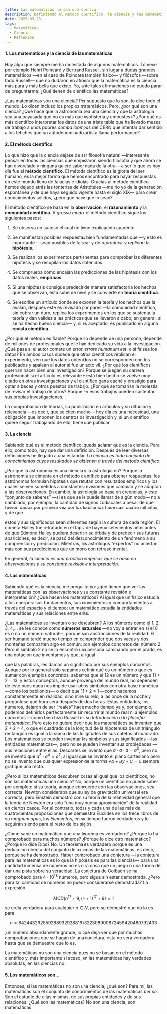 ```yaml
---
title: Las matemáticas no son una ciencia
description: Definiendo el método científico, la ciencia y las matemáticas para desmentir la creencia de que estas son una ciencia.
date: 2023-03-23
tags:
  - Matemáticas
  - Ciencia
  - Reflexión
---
```


#### 1. Los matemáticos y la ciencia de las matemáticas

Hay algo que siempre me ha molestado de algunos matemáticos. Tómese por ejemplo Henri Poincaré y Bertrand Russell, sin lugar a dudas grandes matemáticos —en el caso de Poincaré también físico— y filósofos —sobre todo Russell— que no dudaron en afirmar que la matemática es la ciencia más pura y más bella que existe. Yo, ante tales afirmaciones no puedo parar de preguntarme: ¿Qué tienen de científico las matemáticas?

¿Las matemáticas son una ciencia? Por supuesto que lo son, lo dice todo el mundo. Lo dicen incluso los propios matemáticos. Pero, ¿por qué son una cienca? ¿Qué hace que la astronomía sea una ciencia y que la astrología sea una payasada que no es más que «sofistería y embustes»? ¿Por qué es más científico interpretar los datos de una triste tabla que ha llevado meses de trabajo a unos pobres _oompa loompas_ del CERN que intentar dar sentido a los fetiches que un autodenominado artista llama performance?

#### 2. El método científico

Lo que hizo que la ciencia dejase de ser filosofía natural —interesante pensar en todas las ciencias que empezaron siendo filosofía y que ahora se han divorciado y ninguna quiere saber nada de la otra— a ser lo que es hoy día fue el **método científico**. El método científico es la gloria del ser humano, es la mejor forma que hemos encontrado para hayar respuestas en este mundo lleno de falacias e idiotas. Gracias al método científico hemos dejado atrás las tonterias de Aristóteles —me río yo de la generación espontánea y de que haya seguido vigente hasta el siglo XIX— para crear conocimientos sólidos, ¿pero que hace que lo sean?

El método científico se basa en la **observación**, el **razonamiento** y la **comunidad científica**. A _grosso modo_, el método científico sigue los siguientes pasos:

1. Se observa un suceso el cual no tiene explicación aparente.

2. Se manifiestan posibles respuestas bien fundamentadas que —y esto es importante— sean posibles de falsear y de _reproducir y replicar_: la **hipótesis**.

3. Se realizan los experimentos pertienentes para comprobar las diferentes hipótesis y se recopilan los datos obtenidos.

4. Se comprueba cómo encajan las predicciones de las hipótesis con los datos reales, **empíricos**.

5. Si una hipótesis consigue predecir de manera satisfactoria los hechos que se observan, esta sube de nivel y se convierte en **teoría científica**.

6. Se escribe un artículo donde se exponen la teoría y los hechos que la avalan, después este es revisado por pares —la comunidad científica, sin cobrar un duro, replica los experimentos en los que se sustenta la teoría y dan validez a las prácticas que se llevaron a cabo; en general, si se ha hecho buena ciencia— y, si es aceptado, es publicado en alguna **revista científica**.

¿Por qué el método es fiable? Porque no depende de una persona, depende de millones de profesionales que le han dedicado su vida a la investigación. ¿Qué pasa si el autor comete un error, _errare humanum est_, o si falsea los datos? En ambos casos sucede que otros científicos replican el experimento, ven que los datos obtenidos no se corresponden con los publicados y apalean al autor si fue un acto vil. ¿Por qué los científicos querrían hacer bien una investigación? Porque se juegan su carrera profesional: si el artículo es relevante y está bien hecho se vuelve muy citado en otras investigaciones y el científico gana caché y prestigio para optar a becas y otros puestos de trabajo. ¿Por qué se tomarían la molestia de revisar el trabajo de otros? Porque en esos trabajos pueden sustentar sus propias investigaciones.

La comprobación de teorías, su publicación en artículos y su difución y relevancia —es decir, que se citen mucho— hoy día es una necesidad, una obligación que imponen los centros de investigación y, si un científico quiere seguir trabajando de ello, tiene que publicar.

#### 3. La ciencia

Sabiendo qué es el método científico, queda aclarar qué es la ciencia. Para ello, como todo, hay que dar una definición. Después de leer diversas definiciones he llegado a una estandar: _La ciencia es todo conjunto de conocimientos cuyos resultados se obtienen a través del método científico_.

¿Por qué la astronomía es una ciencia y la astrología no? Porque la astronomía se cimenta en el método científico para obtener respuestas: los astrónomos formulan hipótesis que refutan con resultados empíricos y los cuales se ven sometidos a constantes revisiones que cambian y se adaptan a las observaciones. En cambio, la astrología se basa en creencias, y este “conjunto de saberes” —si es que se le puede llamar de algún modo— no a cambiado, por ejemplo, la cantidad de signos zodiacales a pesar de que fueron dados por primera vez por los babilonios hace casi cuatro mil años, y de que

estos y sus significados sean diferentes según la cultura de cada región. El cometa Halley fue retratado en el tapiz de bayeux setecientos años antes de que Edmond Halley pudiera describir su órbita y de predecir sus futuras apariciones, es decir, se pasó del desconocimiento de un fenómeno a su comprensión y predicción. Mientras, los astrólogos “expertos” no aciertan más con sus predicciones que un mono con retraso mental.

En general, _la ciencia es una práctica empírica, que se basa en observaciones y su constante revisión e interpretación_.

#### 4. Las matemáticas

Sabiendo qué es la ciencia, me pregunto yo: ¿qué tienen que ver las matemáticas con las observaciones y su constante revisión e interpretación? ¿Qué hacen los matemáticos? Al igual que un físico estudia a los cuerpos: sus fundamentos, sus movimientos y comportamientos a través del espacio y el tiempo; un matemático estudia la entidades matemáticas y sus relaciones entre ellas.

¿Las matemáticas se inventan o se descubren? A los números como el 1, 2, 3, 4,... se les conoce como **números naturales** —no voy a entrar en si el 0 es o no un número natural—, porque son abstracciones de la realidad. El ser humano tardó mucho tiempo en comprender que dos vacas y dos montañas comparten algo en común: son ejemplos concretos del número 2. Pero el símbolo 2 no se lo encontró una persona caminando por el prado, es una notación que inventamos y que, al igual

que las palabras, les damos un significado por sus ejemplos concretos. Aunque por lo general solo sepamos definir qué es un número o qué es sumar con ejemplos concretos, sabemos que el 12 es un número y que 11 + 2 = 13, y estos conceptos, aunque provenga del mundo real, no dependen de este pues nada nos impide usar otros símbolos con otra base numérica —como los babilonios— o decir que 11 + 2 = 1 —como hacemos constantemente en realidad, sino mire su reloj a las once de la noche y pregúntese qué hora será después de dos horas. Estas entidades, los números, dejaron de ser “reales” hace mucho tiempo ya y, por ejemplo, podemos definirlos perfectamente sin recurrir al mundo real ni a ejemplos concretos —como bien hizo Russell en su _Introducción a la filosofía matemática_. Pero esto no quiere decir que los matemáticos se inventen que 2 + 2 = 4, o que el cuadrado de la longitud de la hipotenusa de un triángulo rectángulo es igual a la suma de las longitudes de sus catetos al cuadrado. Los matemáticos se pueden inventar los símbolos y sus significados —las entidades matemáticas—, pero no se pueden inventar sus propiedades —sus relaciones entre ellas. Descartes se inventó que $a \cdot a \cdot a = a^3$, pero no se inventó que $a^3 \cdot a^4 = a^7$; al igual que se inventó el plano cartesiano pero no se inventó que cualquier expresión de la forma $Ax + By + C = 0$ siempre grafique una recta.

¿Pero si los matemáticos descubren cosas al igual que los científicos, no son las matemáticas una ciencia? No, porque un científico no puede saber por completo si su teoría, aunque concuerde con las observaciones, sea correcta. Newton consideraba que su ley de gravitación universal era correcta, pero Einstein demostró con su teoría de la relatividad general que la teoría de Newton era solo “una muy buena aproximación” de la realidad en ciertos casos. Por el contrario, todas y cada una de las más de cuatrocientas proposiciones que demuestra Euclides en los trece libros de su _magnum opus_, los _Elementos_, en su tiempo fueron verdaderos y lo seguirán siendo para el resto de los siglos.

¿Cómo sabe un matemático que una teorema es verdadero? ¿Porque lo ha comprobado para muchos números? ¿Porque lo dice otro matemático? ¿Porque lo dice Dios? No. Un teorema es verdadero porque es una deducción directa del conjunto de axiomas de las matemáticas, es decir, porque se ha demostrado. Haber comprobado una conjetura —la conjetura para las matemáticas es lo que la hipótesis es para las ciencias— para una cantidad inmensa de números no es otra cosa que un juego o una forma de dar una pista sobre su veracidad. La conjetura de Golbach se ha comprobado para $4 \cdot 10^{18}$ números, pero sigue sin estar demostrada. ¿Pero para tal cantidad de números no puede considerarse demostrada? La expresión

$$
MCD(n^{17} + 9, (n + 1)^{17} + 9) = 1
$$

se creía verdadera para cualquier $n \in N$, pero se demostró que no lo es para

$$
n=8424432925592889329288197322308900672459420460792433
$$

,un número absurdamente grande, lo que deja ver que por muchas comprobaciones que se hagan de una conjetura, esta no será verdadera hasta que se demuestre que lo es.

La matemáticas no son una ciencia pues no se basan en el método científico y, más importante si acaso, en las matemáticas hay verdades absolutas, en las ciencias no.

#### 5. Los matemáticos son...

Entonces, si las matemáticas no son una ciencia, ¿qué son? Para mí, las matemáticas son el conjunto de conocimientos de las matemáticas _per se_. Son el estudio de ellas mismas, de sus propias entidades y de sus relaciones. ¿Qué son las matemáticas? No son una ciencia, son matemáticas.
